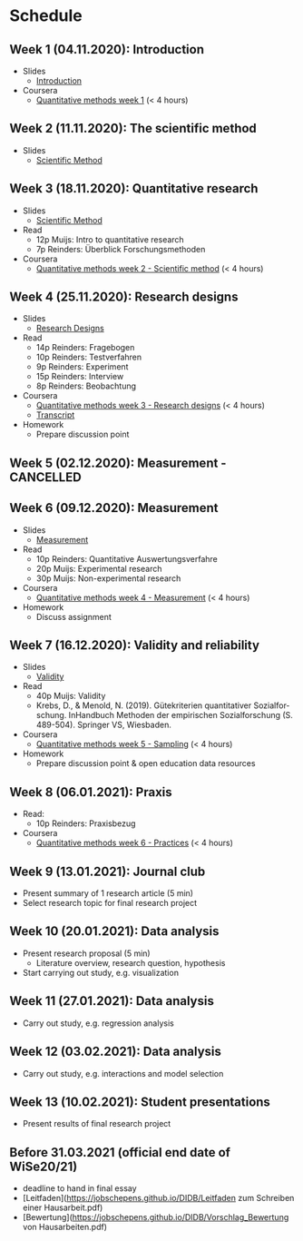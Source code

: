 # Schedule

## Week  1 (04.11.2020): Introduction 

- Slides
	- [Introduction](https://jobschepens.github.io/DIDB/slides/w1-intro/w1-intro.html)
- Coursera
	- [Quantitative methods week 1](https://www.coursera.org/learn/quantitative-methods) (< 4 hours)
	
## Week  2 (11.11.2020): The scientific method 

- Slides
	- [Scientific Method](https://jobschepens.github.io/DIDB/slides/w2/w2-discussion.html)

## Week  3 (18.11.2020): Quantitative research

- Slides
	- [Scientific Method](https://jobschepens.github.io/DIDB/slides/w3/w3.html)
- Read
	- 12p Muijs: Intro to quantitative research
	- 7p Reinders: Überblick Forschungsmethoden
- Coursera
	- [Quantitative methods week 2 - Scientific method](https://www.coursera.org/learn/quantitative-methods) (< 4 hours)

## Week  4 (25.11.2020): Research designs

- Slides
	- [Research Designs](https://jobschepens.github.io/DIDB/slides/w4/w4.html)
- Read
	- 14p Reinders: Fragebogen 
	- 10p Reinders: Testverfahren
	- 9p Reinders: Experiment 
	- 15p Reinders: Interview
	- 8p Reinders: Beobachtung
- Coursera
	- [Quantitative methods week 3 - Research designs](https://www.coursera.org/learn/quantitative-methods) (< 4 hours)
	- [Transcript](https://jobschepens.github.io/DIDB/3_Research_Designs.pdf)
- Homework
	- Prepare discussion point

## Week  5 (02.12.2020): Measurement - CANCELLED


## Week  6 (09.12.2020): Measurement

- Slides
	- [Measurement](https://jobschepens.github.io/DIDB/slides/w6/w6.html)
- Read
	- 10p Reinders: Quantitative Auswertungsverfahre
	- 20p Muijs: Experimental research
	- 30p Muijs: Non-experimental research
- Coursera
	- [Quantitative methods week 4 - Measurement](https://www.coursera.org/learn/quantitative-methods) (< 4 hours)
- Homework
	- Discuss assignment


## Week  7 (16.12.2020): Validity and reliability 

- Slides
	- [Validity](https://jobschepens.github.io/DIDB/slides/w7/w7.html)
- Read 
	- 40p Muijs: Validity
	- Krebs, D., & Menold, N. (2019). Gütekriterien quantitativer Sozialfor-schung. InHandbuch Methoden der empirischen Sozialforschung (S. 489-504). Springer VS, Wiesbaden.
- Coursera
	- [Quantitative methods week 5 - Sampling](https://www.coursera.org/learn/quantitative-methods) (< 4 hours)
- Homework
	- Prepare discussion point & open education data resources


## Week  8 (06.01.2021): Praxis

- Read:
	- 10p Reinders: Praxisbezug 
- Coursera
	- [Quantitative methods week 6 - Practices](https://www.coursera.org/learn/quantitative-methods) (< 4 hours)


## Week  9 (13.01.2021): Journal club

- Present summary of 1 research article (5 min)
- Select research topic for final research project


## Week 10 (20.01.2021): Data analysis

- Present research proposal (5 min)
	- Literature overview, research question, hypothesis
- Start carrying out study, e.g. visualization


## Week 11 (27.01.2021): Data analysis

- Carry out study, e.g. regression analysis


## Week 12 (03.02.2021): Data analysis

- Carry out study, e.g. interactions and model selection


## Week 13 (10.02.2021): Student presentations

- Present results of final research project


## Before 31.03.2021 (official end date of WiSe20/21)

- deadline to hand in final essay
- [Leitfaden](https://jobschepens.github.io/DIDB/Leitfaden zum Schreiben einer Hausarbeit.pdf)
- [Bewertung](https://jobschepens.github.io/DIDB/Vorschlag_Bewertung von Hausarbeiten.pdf)